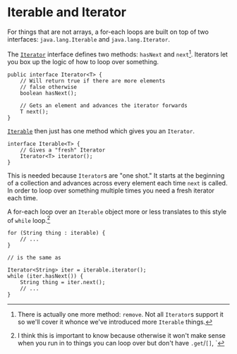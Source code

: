 # Iterable and Iterator

For things that are not arrays, a for-each loops
are built on top of two interfaces: `java.lang.Iterable` and `java.lang.Iterator`.

The [`Iterator`](https://docs.oracle.com/en/java/javase/23/docs/api/java.base/java/util/Iterator.html) interface defines two methods: `hasNext` and `next`[^remove]. Iterators let you box up the logic of
how to loop over something.

```java,no_run
public interface Iterator<T> {
    // Will return true if there are more elements
    // false otherwise
    boolean hasNext();

    // Gets an element and advances the iterator forwards
    T next();
}
```

[`Iterable`](https://docs.oracle.com/en/java/javase/23/docs/api/java.base/java/util/Iterable.html) then
just has one method which gives you an `Iterator`. 

```java,no_run
interface Iterable<T> {
    // Gives a "fresh" Iterator
    Iterator<T> iterator();
}
```

This is needed because `Iterator`s are "one shot." It starts at the beginning of a collection
and advances across every element each time `next` is called. In order to loop over something multiple
times you need a fresh iterator each time.  

A for-each loop over an `Iterable` object more or less translates to this style of `while` loop.[^important]

```java,no_run
for (String thing : iterable) {
    // ...
}

// is the same as

Iterator<String> iter = iterable.iterator();
while (iter.hasNext()) {
    String thing = iter.next();
    // ...
}
```


[^remove]: There is actually one more method: `remove`. Not all `Iterator`s support it so we'll cover it whonce we've introduced more `Iterable` things.

[^important]: I think this is important to know because otherwise it won't make sense when you run in to things you can loop over but don't have `.get`/`[]`, `